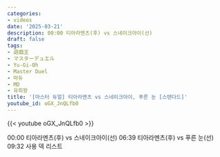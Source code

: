 ```yaml
---
categories:
- videos
date: '2025-03-21'
description: 00:00 티아라멘츠(후) vs 스네이크아이(선)
draft: false
tags:
- 遊戯王
- マスターデュエル
- Yu-Gi-Oh
- Master Duel
- 마듀
- MD
- 유희왕
title: '[마스터 듀얼] 티아라멘츠 vs 스네이크아이, 푸른 눈 [스탠다드]'
youtube_id: oGX_JnQLfb0
---
```



{{< youtube oGX_JnQLfb0 >}}

00:00 티아라멘츠(후) vs 스네이크아이(선)
06:39 티아라멘츠(후) vs 푸른 눈(선)
09:32 사용 덱 리스트